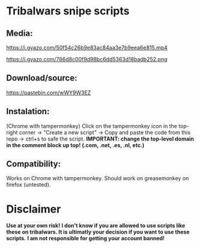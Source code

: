 # Tribalwars snipe scripts

## Media:
https://i.gyazo.com/50f54c26b9e83ac84aa3e7b9eea6e815.mp4

https://i.gyazo.com/786d8c00f9d98bc6dd5363d18badb252.png

## Download/source:
https://pastebin.com/wWY9W3EZ

## Instalation:
(Chrome with tampermonkey)
Click on the tampermonkey icon in the top-right corner -> "Create a new script" -> Copy and paste the code from this repo -> ctrl+s to safe the script.
**IMPORTANT: change the top-level domain in the comment block up top! (.com, .net, .es, .nl, etc.)**

## Compatibility:
Works on Chrome with tampermonkey.
Should work on greasemonkey on firefox (untested).

# Disclaimer
**Use at your own risk!**
**I don't know if you are allowed to use scripts like these on tribalwars. It is ultimatly your decision if you want to use these scripts.**
**I am not responsible for getting your account banned!**
